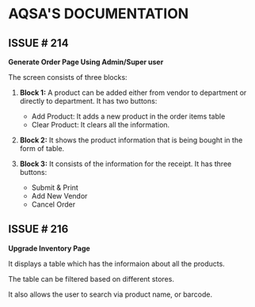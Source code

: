 # AQSA'S DOCUMENTATION
## ISSUE # 214
**Generate Order Page Using Admin/Super user**

The screen consists of three blocks:

1. **Block 1:** A product can be added either from vendor to department or directly to department. It has two buttons:

    * Add Product: It adds a new product in the order items table
    * Clear Product: It clears all the information.

2. **Block 2:** It shows the product information that is being bought in the form of table.
3. **Block 3:** It consists of the information for the receipt. It has three buttons:
    
    * Submit & Print
    * Add New Vendor
    * Cancel Order

## ISSUE # 216
**Upgrade Inventory Page**

It displays a table which has the informaion about all the products. 

The table can be filtered based on different stores. 

It also allows the user to search via product name, or barcode. 

